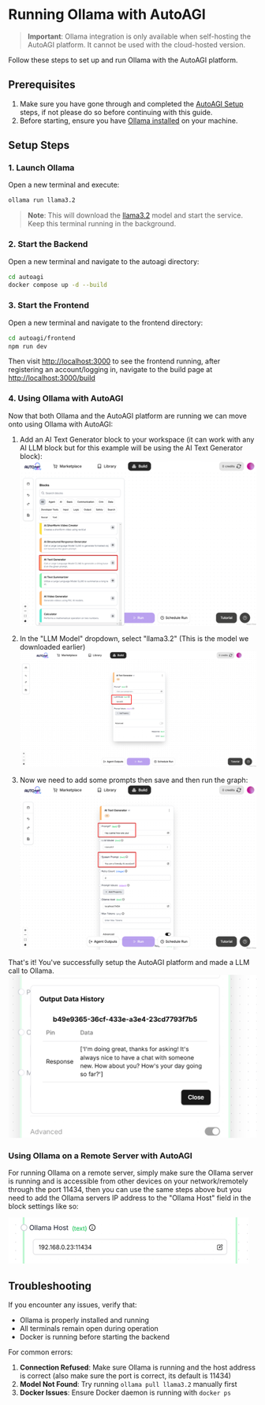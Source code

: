 # Running Ollama with AutoAGI

> **Important**: Ollama integration is only available when self-hosting the AutoAGI platform. It cannot be used with the cloud-hosted version.

Follow these steps to set up and run Ollama with the AutoAGI platform.

## Prerequisites

1. Make sure you have gone through and completed the [AutoAGI Setup](/platform/getting-started) steps, if not please do so before continuing with this guide.
2. Before starting, ensure you have [Ollama installed](https://ollama.com/download) on your machine.

## Setup Steps

### 1. Launch Ollama
Open a new terminal and execute:
```bash
ollama run llama3.2
```

> **Note**: This will download the [llama3.2](https://ollama.com/library/llama3.2) model and start the service. Keep this terminal running in the background.

### 2. Start the Backend
Open a new terminal and navigate to the autoagi directory:
```bash
cd autoagi
docker compose up -d --build
```

### 3. Start the Frontend
Open a new terminal and navigate to the frontend directory:
```bash
cd autoagi/frontend
npm run dev
```

Then visit [http://localhost:3000](http://localhost:3000) to see the frontend running, after registering an account/logging in, navigate to the build page at [http://localhost:3000/build](http://localhost:3000/build)

### 4. Using Ollama with AutoAGI

Now that both Ollama and the AutoAGI platform are running we can move onto using Ollama with AutoAGI:

1. Add an AI Text Generator block to your workspace (it can work with any AI LLM block but for this example will be using the AI Text Generator block):
   ![Add AI Text Generator Block](../imgs/ollama/Select-AI-block.png)

2. In the "LLM Model" dropdown, select "llama3.2" (This is the model we downloaded earlier)
   ![Select Ollama Model](../imgs/ollama/Ollama-Select-Llama32.png)

3. Now we need to add some prompts then save and then run the graph:
![Add Prompt](../imgs/ollama/Ollama-Add-Prompts.png)

That's it! You've successfully setup the AutoAGI platform and made a LLM call to Ollama.
![Ollama Output](../imgs/ollama/Ollama-Output.png)


### Using Ollama on a Remote Server with AutoAGI 
For running Ollama on a remote server, simply make sure the Ollama server is running and is accessible from other devices on your network/remotely through the port 11434, then you can use the same steps above but you need to add the Ollama servers IP address to the "Ollama Host" field in the block settings like so:

![Ollama Remote Host](../imgs/ollama/Ollama-Remote-Host.png)

## Troubleshooting

If you encounter any issues, verify that:

- Ollama is properly installed and running
- All terminals remain open during operation
- Docker is running before starting the backend

For common errors:

1. **Connection Refused**: Make sure Ollama is running and the host address is correct (also make sure the port is correct, its default is 11434)
2. **Model Not Found**: Try running `ollama pull llama3.2` manually first
3. **Docker Issues**: Ensure Docker daemon is running with `docker ps`
